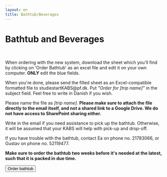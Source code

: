 ```yaml
---
layout: en
title: Bathtub/Beverages
---
```


<h1>Bathtub and Beverages</h1>

<div id="poster-image" style= " background-image: url('/static/img/confettiBathtub.png');">

</div>

<br>
<div class="box">
<p>When ordering with the new system, download the sheet which you'll find by clicking on 'Order Bathtub' as an excel file and edit it on your own computer. <b>ONLY</b> edit the blue fields.</p>
<p>When you're done, please send the filled sheet as an Excel-compatible formatted file to studiestartKABS@pf.dk. Put <i>"Order for [trip name]"</i> in the subject field. Feel free to write in Danish if you wish. </p>
<p>Please name the file as <i>[trip name]</i>. <b>Please make sure to attach the file directly to the email itself, and not a shared link to a Google Drive. We do not have access to SharePoint sharing either.</b></p>
<p>Write in the email if you need assistance to pick up the bathtub. Otherwise, it will be assumed that your KABS will help with pick-up and drop-off.</p>
<!--<p>If you have not received an invoice within 10 business days after the bathtub is returned, you will not be charged for the order.</p>-->
<p>If you have trouble with the bathtub, contact Ea on phone no. 21783066, or Gustav on phone no. 52119477.</p>
<p><b>Make sure to order the bathtub two weeks before it's needed at the latest, such that it is packed in due time.</b></p>

<a style="text-align: center" href="https://docs.google.com/spreadsheets/d/1SgOvnlSenMQmEAE8B5bNf45-Zlgmrxu1yPELj5_KuG0/edit#gid=0">
	<button class="applyBtn">
	  Order bathtub
	</button>
</a>
<br>
</div>


